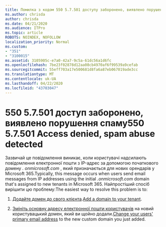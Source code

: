 ```yaml
---
title: Помилка з кодом 550 5.7.501 доступу заборонено, виявлено порушення спаму
ms.author: chrisda
author: chrisda
ms.date: 04/21/2020
ms.audience: ITPro
ms.topic: article
ROBOTS: NOINDEX, NOFOLLOW
localization_priority: Normal
ms.custom:
- "351"
- "3100015"
ms.assetid: 3105905c-e7a0-42a7-9c5a-61dc56a1d6fc
ms.openlocfilehash: 7be23f02878d12aa08cb4970af6f99539a9cefab
ms.sourcegitcommit: 55eff703a17e500681d8fa6a87eb067019ade3cc
ms.translationtype: MT
ms.contentlocale: uk-UA
ms.lasthandoff: 04/22/2020
ms.locfileid: "43703047"
---
```

# <a name="550-57501-access-denied-spam-abuse-detected"></a><span data-ttu-id="cd8b6-102">550 5.7.501 доступ заборонено, виявлено порушення спаму</span><span class="sxs-lookup"><span data-stu-id="cd8b6-102">550 5.7.501 Access denied, spam abuse detected</span></span>

<span data-ttu-id="cd8b6-103">Зазвичай це повідомлення виникає, коли користувачі надсилають повідомлення електронної пошти з IP-адрес за допомогою початкового домену *. onmicrosoft.com* , який призначається для нових орендарів у Microsoft 365.</span><span class="sxs-lookup"><span data-stu-id="cd8b6-103">Typically, this message occurs when users send email messages from IP addresses using the initial *.onmicrosoft.com* domain that's assigned to new tenants in Microsoft 365.</span></span> <span data-ttu-id="cd8b6-104">Найпростіший спосіб вирішити цю проблему:</span><span class="sxs-lookup"><span data-stu-id="cd8b6-104">The easiest way to resolve this problem is to:</span></span>

1. <span data-ttu-id="cd8b6-105">[Додайте домен до свого клієнта](https://docs.microsoft.com//office365/admin/setup/add-domain).</span><span class="sxs-lookup"><span data-stu-id="cd8b6-105">[Add a domain to your tenant](https://docs.microsoft.com//office365/admin/setup/add-domain).</span></span>

2. <span data-ttu-id="cd8b6-106">[Змініть основну адресу електронної пошти користувачів](https://docs.microsoft.com//office365/admin/add-users/change-a-user-name-and-email-address) на новий користувацький домен, який ви щойно додали.</span><span class="sxs-lookup"><span data-stu-id="cd8b6-106">[Change your users' primary email address](https://docs.microsoft.com//office365/admin/add-users/change-a-user-name-and-email-address) to the new custom domain you just added.</span></span>
